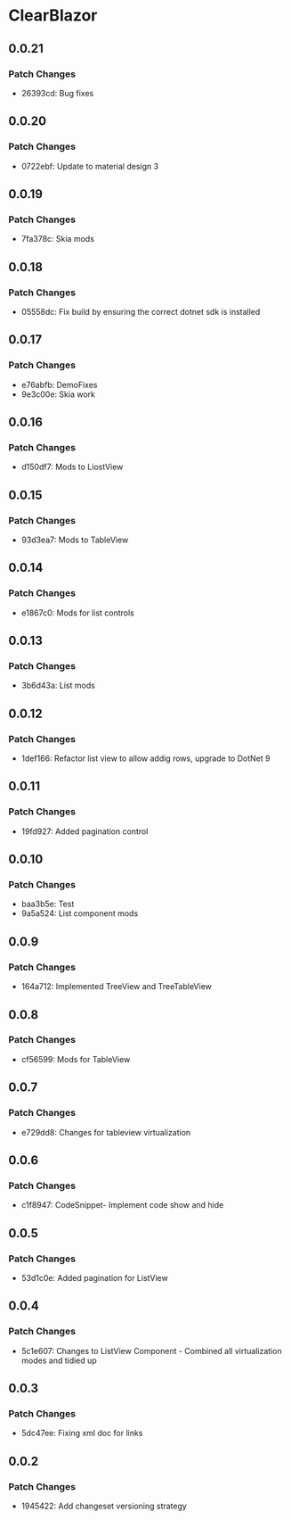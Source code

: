 # ClearBlazor

## 0.0.21

### Patch Changes

- 26393cd: Bug fixes

## 0.0.20

### Patch Changes

- 0722ebf: Update to material design 3

## 0.0.19

### Patch Changes

- 7fa378c: Skia mods

## 0.0.18

### Patch Changes

- 05558dc: Fix build by ensuring the correct dotnet sdk is installed

## 0.0.17

### Patch Changes

- e76abfb: DemoFixes
- 9e3c00e: Skia work

## 0.0.16

### Patch Changes

- d150df7: Mods to LiostView

## 0.0.15

### Patch Changes

- 93d3ea7: Mods to TableView

## 0.0.14

### Patch Changes

- e1867c0: Mods for list controls

## 0.0.13

### Patch Changes

- 3b6d43a: List mods

## 0.0.12

### Patch Changes

- 1def166: Refactor list view to allow addig rows, upgrade to DotNet 9

## 0.0.11

### Patch Changes

- 19fd927: Added pagination control

## 0.0.10

### Patch Changes

- baa3b5e: Test
- 9a5a524: List component mods

## 0.0.9

### Patch Changes

- 164a712: Implemented TreeView and TreeTableView

## 0.0.8

### Patch Changes

- cf56599: Mods for TableView

## 0.0.7

### Patch Changes

- e729dd8: Changes for tableview virtualization

## 0.0.6

### Patch Changes

- c1f8947: CodeSnippet- Implement code show and hide

## 0.0.5

### Patch Changes

- 53d1c0e: Added pagination for ListView

## 0.0.4

### Patch Changes

- 5c1e607: Changes to ListView Component - Combined all virtualization modes and tidied up

## 0.0.3

### Patch Changes

- 5dc47ee: Fixing xml doc for links

## 0.0.2

### Patch Changes

- 1945422: Add changeset versioning strategy
